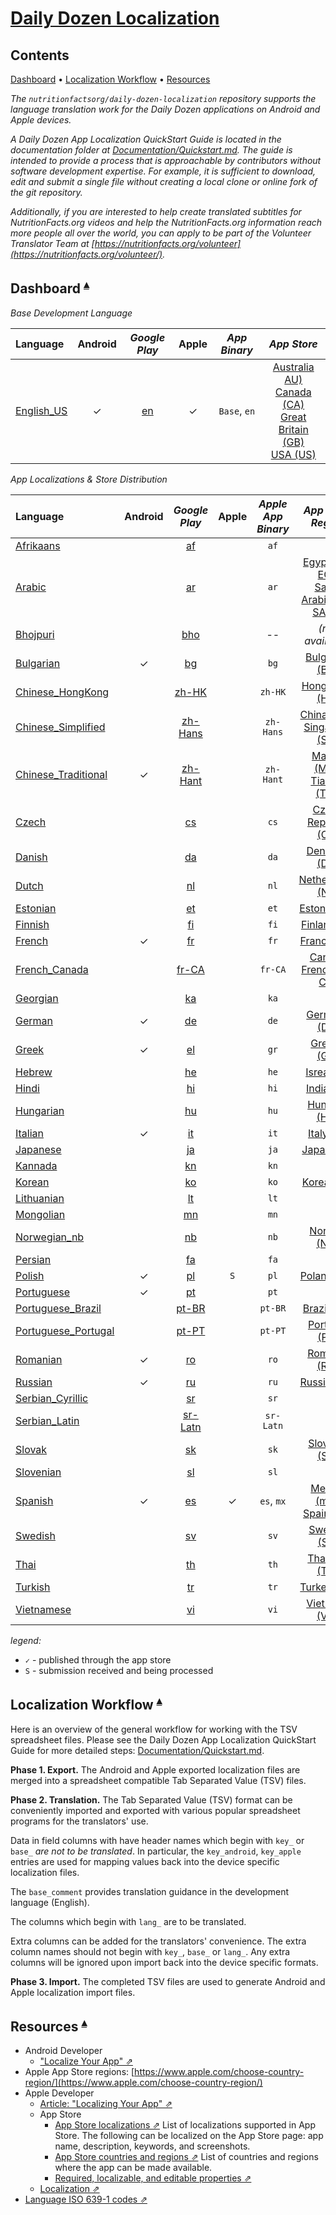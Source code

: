 # [Daily Dozen Localization](https://github.com/nutritionfactsorg/daily-dozen-localization)

## Contents <a id="contents"></a>
[Dashboard](#dashboard-) •
[Localization Workflow](#localization-workflow-) •
[Resources](#resources-)

<!-- [File Name Convention](#file-name-convention-) • -->

_The `nutritionfactsorg/daily-dozen-localization` repository supports the language translation work for the Daily Dozen applications on Android and Apple devices._

_A Daily Dozen App Localization QuickStart Guide is located in the documentation folder at [Documentation/Quickstart.md](https://github.com/nutritionfactsorg/daily-dozen-localization/blob/master/Documentation/Quickstart.md). The guide is intended to provide a process that is approachable by contributors without software development expertise. For example, it is sufficient to download, edit and submit a single file without creating a local clone or online fork of the git repository._

_Additionally, if you are interested to help create translated subtitles for NutritionFacts.org videos and help the NutritionFacts.org information reach more people all over the world, you can apply to be part of the Volunteer Translator Team at [https://nutritionfacts.org/volunteer](https://nutritionfacts.org/volunteer/)._

## Dashboard <a id="dashboard-"></a><sup>[▴](#contents)</sup>

_Base Development Language_

| Language | Android | _Google Play_ | Apple | _App Binary_ | _App Store_ |
|:------------|:---:|:---------:|:---:|:---------:|:-------------:|
| [English_US][locale-en] | ✓  | [en][droid-en] | ✓ | `Base`, `en` | [Australia AU)][apple-en-au]<br>[Canada (CA)][apple-en-ca]<br>[Great Britain (GB)][apple-en-gb]<br>[USA (US)][apple-en-us] |

[locale-en]:Languages/English_US
[droid-en]:https://play.google.com/store/apps/details?id=org.nutritionfacts.dailydozen&hl=en
[apple-en-ca]:https://apps.apple.com/ca/app/dr-gregers-daily-dozen/id1060700802
[apple-en-us]:https://apps.apple.com/us/app/dr-gregers-daily-dozen/id1060700802
[apple-en-au]:https://apps.apple.com/au/app/dr-gregers-daily-dozen/id1060700802
[apple-en-gb]:https://apps.apple.com/gb/app/dr-gregers-daily-dozen/id1060700802

_App Localizations & Store Distribution_

| Language | Android | _Google Play_ | Apple | _Apple<br>App Binary_ | _App Store<br>Region_ |
|:------|:---:|:-----:|:-----:|:------:|:-------------:|
| [Afrikaans][locale-af]   |   | [af][droid-af]   |   | `af` | <!-- [Namibia (NA)][apple-af-NA]@en,<br>[South Africa (ZA)][apple-af-ZA]@en --> |
| [Arabic][locale-ar]      |   | [ar][droid-ar]   |   | `ar` | [Egypt (ar-EG)][apple-ar-EG],<br>[Saudi Arabia (ar-SA)][apple-ar-SA], ... |
| [Bhojpuri][locale-bho]   |   | [bho][droid-bho] |   |  --  | _(not available)_ |
| [Bulgarian][locale-bg]   | ✓ | [bg][droid-bg]   |   | `bg` | [Bulgarian (BG)][apple-bg]
| [Chinese_HongKong][locale-zh-HK]      |   | [zh-HK][droid-zh-HK]     |   | `zh-HK`   | [Hong Kong (HK)][apple-zh-HK]
| [Chinese_Simplified][locale-zh-Hans]  |   | [zh-Hans][droid-zh-Hans] |   | `zh-Hans` | [China (CN)][apple-zh-Hans],<br>[Singapore (SG)][apple-zh-Hans-SG]
| [Chinese_Traditional][locale-zh-Hant] | ✓ | [zh-Hant][droid-zh-Hant] |   | `zh-Hant` | [Macau (MO)][apple-zh-Hant-MO],<br>[Tiawan (TW)][apple-zh-Hant]
| [Czech][locale-cs]       |   | [cs][droid-cs] |   | `cs` | [Czech Republic (CZ)][apple-cs]
| [Danish][locale-da]      |   | [da][droid-da] |   | `da` | [Denmark (DK)][apple-da]
| [Dutch][locale-nl]       |   | [nl][droid-nl] |   | `nl` | [Netherlands (NL)][apple-nl]
| [Estonian][locale-et]    |   | [et][droid-et] |   | `et` | [Estonia (EE)][apple-et]
| [Finnish][locale-fi]     |   | [fi][droid-fi] |   | `fi` | [Finland (FI)][apple-fi]
| [French][locale-fr]      | ✓ | [fr][droid-fr] |  | `fr` | [France (FR)][apple-fr] |
| [French_Canada][locale-fr-CA] |   | [fr-CA][droid-fr-CA] |   | `fr-CA` | [Canada French (fr-CA)][apple-fr-ca]
| [Georgian][locale-ka]     |   | [ka][droid-ka] |   | `ka` |
| [German][locale-de]       | ✓ | [de][droid-de] |   | `de` | [Germany (DE)][apple-de]
| [Greek][locale-el]        | ✓ | [el][droid-el] |   | `gr` | [Greece (GR)][apple-el-gr]
| [Hebrew][locale-he]       |   | [he][droid-he] |   | `he` | [Isreal (IL)][apple-he-il]
| [Hindi][locale-hi]        |   | [hi][droid-hi] |   | `hi` | [India (IN)][apple-hi-in]
| [Hungarian][locale-hu]    |   | [hu][droid-hu] |   | `hu` | [Hungary (HU)][apple-hu]
| [Italian][locale-it]      | ✓ | [it][droid-it] |   | `it` | [Italy (IT)][apple-it]
| [Japanese][locale-ja]     |   | [ja][droid-ja] |   | `ja` | [Japan (JP)][apple-ja-jp]
| [Kannada][locale-kn]      |   | [kn][droid-kn] |   | `kn` |
| [Korean][locale-ko]       |   | [ko][droid-ko] |   | `ko` | [Korea (KR)][apple-ko-kr]
| [Lithuanian][locale-lt]   |   | [lt][droid-lt] |   | `lt` |
| [Mongolian][locale-mn]    |   | [mn][droid-mn] |   | `mn` |
| [Norwegian_nb][locale-nb] |   | [nb][droid-nb] |   | `nb` | [Norway (NO)][apple-nb-no]
| [Persian][locale-fa]      |   | [fa][droid-fa] |   | `fa` | 
| [Polish][locale-pl]       | ✓ | [pl][droid-pl] | `S` | `pl` | [Poland (PL)][apple-pl]
| [Portuguese][locale-pt]   | ✓ | [pt][droid-pt] |   | `pt` |
| [Portuguese_Brazil][locale-pt-BR]   |   | [pt-BR][droid-pt-BR] |   | `pt-BR` | [Brazil (BR)][apple-pt-BR]
| [Portuguese_Portugal][locale-pt-PT] |   | [pt-PT][droid-pt-PT] |   | `pt-PT` | [Portugal (PT)][apple-pt]
| [Romanian][locale-ro]     | ✓ | [ro][droid-ro] |   | `ro` | [Romania (RO)][apple-ro]
| [Russian][locale-ru]      | ✓ | [ru][droid-ru] |   | `ru` | [Russia (RU)][apple-ru]
| [Serbian_Cyrillic][locale-sr]   |   | [sr][droid-sr] |   | `sr` |
| [Serbian_Latin][locale-sr-Latn] |   | [sr-Latn][droid-sr-Latn] |   | `sr-Latn` |
| [Slovak][locale-sk]       |   | [sk][droid-sk] |   | `sk` | [Slovakia (SK)][apple-sk]
| [Slovenian][locale-sl]    |   | [sl][droid-sl] |   | `sl` |
| [Spanish][locale-es]      | ✓ | [es][droid-es] | ✓ | `es`, `mx` | [Mexico (mx)][apple-es-mx],<br>[Spain (ES)][apple-es-es]
| [Swedish][locale-sv]      |   | [sv][droid-sv] |   | `sv` | [Sweden (SE)][apple-sv-se]
| [Thai][locale-th]         |   | [th][droid-th] |   | `th` | [Thailand (TH)][apple-th]
| [Turkish][locale-tr]      |   | [tr][droid-tr] |   | `tr` | [Turkey (TR)][apple-tr]
| [Vietnamese][locale-vi]   |   | [vi][droid-vi] |   | `vi` | [Viet Nam (VN)][apple-vi-vn]

_legend:_

* `✓` - published through the app store
* `S` - submission received and being processed

<!-- Afrikaans: Namibia (af-NA), South Africa (af-ZA) -->
[locale-af]:Languages/Afrikaans
[droid-af]:https://play.google.com/store/apps/details?id=org.nutritionfacts.dailydozen&hl=af
[apple-af-NA]:https://apps.apple.com/na/app/dr-gregers-daily-dozen/id1060700802?l=af
[apple-af-ZA]:https://apps.apple.com/za/app/dr-gregers-daily-dozen/id1060700802?l=af

<!-- Arabic:  -->
[locale-ar]:Languages/Arabic
[droid-ar]:https://play.google.com/store/apps/details?id=org.nutritionfacts.dailydozen&hl=ar
[apple-ar-EG]:https://apps.apple.com/eg/app/dr-gregers-daily-dozen/id1060700802?l=ar
[apple-ar-SA]:https://apps.apple.com/sa/app/dr-gregers-daily-dozen/id1060700802?l=ar

<!-- Bhojpuri -->
[locale-bho]:Languages/Bhojpuri
[droid-bho]:https://play.google.com/store/apps/details?id=org.nutritionfacts.dailydozen&hl=bho
[apple-bho]:https://apps.apple.com/in/app/dr-gregers-daily-dozen/id1060700802?l=bho

<!-- Bulgarian: -->
[locale-bg]:Languages/Bulgarian
[droid-bg]:https://play.google.com/store/apps/details?id=org.nutritionfacts.dailydozen&hl=bg
[apple-bg]:https://apps.apple.com/bg/app/dr-gregers-daily-dozen/id1060700802

<!-- Chinese_HongKong -->
[locale-zh-HK]:Languages/Chinese_HongKong
[droid-zh-HK]:https://play.google.com/store/apps/details?id=org.nutritionfacts.dailydozen&hl=zh-HK
[apple-zh-HK]:https://apps.apple.com/hk/app/dr-gregers-daily-dozen/id1060700802

<!-- Chinese_Simplified -->
[locale-zh-Hans]:Languages/Chinese_Simplified
[droid-zh-Hans]:https://play.google.com/store/apps/details?id=org.nutritionfacts.dailydozen&hl=zh-Hans
[apple-zh-Hans]:https://apps.apple.com/cn/app/dr-gregers-daily-dozen/id1060700802
[apple-zh-Hans-SG]:https://apps.apple.com/sg/app/dr-gregers-daily-dozen/id1060700802?l=zh

<!-- Chinese_Traditional -->
[locale-zh-Hant]:Languages/Chinese_Traditional
[droid-zh-Hant]:https://play.google.com/store/apps/details?id=org.nutritionfacts.dailydozen&hl=zh-Hant
[apple-zh-Hant]:https://apps.apple.com/tw/app/dr-gregers-daily-dozen/id1060700802
[apple-zh-Hant-MO]:https://apps.apple.com/mo/app/dr-gregers-daily-dozen/id1060700802

<!-- Czech -->
[locale-cs]:Languages/Czech
[droid-cs]:https://play.google.com/store/apps/details?id=org.nutritionfacts.dailydozen&hl=cs
[apple-cs]:https://apps.apple.com/cz/app/dr-gregers-daily-dozen/id1060700802?l=cs

<!-- Danish -->
[locale-da]:Languages/Danish
[droid-da]:https://play.google.com/store/apps/details?id=org.nutritionfacts.dailydozen&hl=da
[apple-da]:https://apps.apple.com/dk/app/dr-gregers-daily-dozen/id1060700802?l=da

<!-- Dutch -->
[locale-nl]:Languages/Dutch
[droid-nl]:https://play.google.com/store/apps/details?id=org.nutritionfacts.dailydozen&hl=nl
[apple-nl]:https://apps.apple.com/nl/app/dr-gregers-daily-dozen/id1060700802?l=nl

<!-- English_GreatBritain -->
[droid-en-GB]:https://play.google.com/store/apps/details?id=org.nutritionfacts.dailydozen&hl=en-rGB

<!-- Estonian -->
[locale-et]:Languages/Estonian
[droid-et]:https://play.google.com/store/apps/details?id=org.nutritionfacts.dailydozen&hl=et
[apple-et]:https://apps.apple.com/ee/app/dr-gregers-daily-dozen/id1060700802?l=et

<!-- Finnish -->
[locale-fi]:Languages/Finnish
[droid-fi]:https://play.google.com/store/apps/details?id=org.nutritionfacts.dailydozen&hl=fi
[apple-fi]:https://apps.apple.com/fi/app/dr-gregers-daily-dozen/id1060700802?l=fi

<!-- French: -->
[locale-fr]:Languages/French
[droid-fr]:https://play.google.com/store/apps/details?id=org.nutritionfacts.dailydozen&hl=fr
[apple-fr]:https://apps.apple.com/fr/app/dr-gregers-daily-dozen/id1060700802

<!-- French_Canada -->
[locale-fr-CA]:Languages/French_Canada
[droid-fr-CA]:https://play.google.com/store/apps/details?id=org.nutritionfacts.dailydozen&hl=fr-CA
[apple-fr-CA]:https://apps.apple.com/ca/app/dr-gregers-daily-dozen/id1060700802?l=fr

<!-- Georgian -->
[locale-ka]:Languages/Georgian
[droid-ka]:https://play.google.com/store/apps/details?id=org.nutritionfacts.dailydozen&hl=ka
[apple-ka]:https://apps.apple.com/ge/app/dr-gregers-daily-dozen/id1060700802

<!-- German -->
[locale-de]:Languages/German
[droid-de]:https://play.google.com/store/apps/details?id=org.nutritionfacts.dailydozen&hl=de
[apple-de]:https://apps.apple.com/de/app/dr-gregers-daily-dozen/id1060700802

<!-- Greek -->
[locale-el]:Languages/Greek
[droid-el]:https://play.google.com/store/apps/details?id=org.nutritionfacts.dailydozen&hl=el
[apple-el-gr]:https://apps.apple.com/gr/app/dr-gregers-daily-dozen/id1060700802?l=el

<!-- Hebrew -->
[locale-he]:Languages/Hebrew
[droid-he]:https://play.google.com/store/apps/details?id=org.nutritionfacts.dailydozen&hl=he
[apple-he-il]:https://apps.apple.com/il/app/dr-gregers-daily-dozen/id1060700802?l=he

<!-- Hindi -->
[locale-hi]:Languages/Hindi
[droid-hi]:https://play.google.com/store/apps/details?id=org.nutritionfacts.dailydozen&hl=hi
[apple-hi-in]:https://apps.apple.com/in/app/dr-gregers-daily-dozen/id1060700802?l=hi

<!-- Hungarian -->
[locale-hu]:Languages/Hungarian
[droid-hu]:https://play.google.com/store/apps/details?id=org.nutritionfacts.dailydozen&hl=hu
[apple-hu]:https://apps.apple.com/hu/app/dr-gregers-daily-dozen/id1060700802?l=hu

<!-- Italian -->
[locale-it]:Languages/Italian
[droid-it]:https://play.google.com/store/apps/details?id=org.nutritionfacts.dailydozen&hl=it
[apple-it]:https://apps.apple.com/it/app/dr-gregers-daily-dozen/id1060700802

<!-- Japanese -->
[locale-ja]:Languages/Japanese
[droid-ja]:https://play.google.com/store/apps/details?id=org.nutritionfacts.dailydozen&hl=ja
[apple-ja-jp]:https://apps.apple.com/jp/app/dr-gregers-daily-dozen/id1060700802

<!-- Kannada -->
[locale-kn]:Languages/Kannada
[droid-kn]:https://play.google.com/store/apps/details?id=org.nutritionfacts.dailydozen&hl=kn

<!-- Korean -->
[locale-ko]:Languages/Korean
[droid-ko]:https://play.google.com/store/apps/details?id=org.nutritionfacts.dailydozen&hl=ko
[apple-ko-kr]:https://apps.apple.com/kr/app/dr-gregers-daily-dozen/id1060700802

<!-- Lithuanian -->
[locale-lt]:Languages/Lithuanian
[droid-lt]:https://play.google.com/store/apps/details?id=org.nutritionfacts.dailydozen&hl=lt

<!-- Mongolian -->
[locale-mn]:Languages/Mongolian
[droid-mn]:https://play.google.com/store/apps/details?id=org.nutritionfacts.dailydozen&hl=mn

<!-- Norwegian_nb -->
[locale-nb]:Languages/Norwegian_nb
[droid-nb]:https://play.google.com/store/apps/details?id=org.nutritionfacts.dailydozen&hl=nb
[apple-nb-no]:https://apps.apple.com/no/app/dr-gregers-daily-dozen/id1060700802?l=nb

<!-- Persian -->
[locale-fa]:Languages/Persian
[droid-fa]:https://play.google.com/store/apps/details?id=org.nutritionfacts.dailydozen&hl=fa
[apple-fa-ir]:https://apps.apple.com/ir/app/dr-gregers-daily-dozen/id1060700802

<!-- Polish -->
[locale-pl]:Languages/Polish
[droid-pl]:https://play.google.com/store/apps/details?id=org.nutritionfacts.dailydozen&hl=pl
[apple-pl]:https://apps.apple.com/pl/app/dr-gregers-daily-dozen/id1060700802?l=pl

<!-- Portuguese -->
[locale-pt]:Languages/Portuguese
[droid-pt]:https://play.google.com/store/apps/details?id=org.nutritionfacts.dailydozen&hl=pt
[apple-pt]:https://apps.apple.com/pt/app/dr-gregers-daily-dozen/id1060700802
[apple-pt]:https://apps.apple.com/pt/app/dr-gregers-daily-dozen/id1060700802

<!-- Portuguese_Brazil -->
[locale-pt-BR]:Languages/Portuguese_Brazil
[droid-pt-BR]:https://play.google.com/store/apps/details?id=org.nutritionfacts.dailydozen&hl=pt-BR
[apple-pt-BR]:https://apps.apple.com/br/app/dr-gregers-daily-dozen/id1060700802

<!-- Portuguese_Portugal -->
[locale-pt-PT]:Languages/Portuguese_Portugal
[droid-pt-PT]:https://play.google.com/store/apps/details?id=org.nutritionfacts.dailydozen&hl=pt-PT
[apple-pt-PT]:https://apps.apple.com/pt/app/dr-gregers-daily-dozen/id1060700802

<!-- Romanian -->
[locale-ro]:Languages/Romanian
[droid-ro]:https://play.google.com/store/apps/details?id=org.nutritionfacts.dailydozen&hl=ro
[apple-ro]:https://apps.apple.com/ro/app/dr-gregers-daily-dozen/id1060700802?l=ro

<!-- Russian -->
[locale-ru]:Languages/Russian
[droid-ru]:https://play.google.com/store/apps/details?id=org.nutritionfacts.dailydozen&hl=ru
[apple-ru]:https://apps.apple.com/ru/app/dr-gregers-daily-dozen/id1060700802

<!-- Serbian_Cyrillic -->
[locale-sr]:Languages/Serbian_Cyrillic
[droid-sr]:https://play.google.com/store/apps/details?id=org.nutritionfacts.dailydozen&hl=sr

<!-- Serbian_Latin -->
[locale-sr-Latn]:Languages/Serbian_Latin
[droid-sr-Latn]:https://play.google.com/store/apps/details?id=org.nutritionfacts.dailydozen&hl=sr-Latn

<!-- Slovak -->
[locale-sk]:Languages/Slovak
[droid-sk]:https://play.google.com/store/apps/details?id=org.nutritionfacts.dailydozen&hl=sk
[apple-sk]:https://apps.apple.com/sk/app/dr-gregers-daily-dozen/id1060700802?l=sk

<!-- Slovenian (aka Slovene) -->
[locale-sl]:Languages/Slovenian
[droid-sl]:https://play.google.com/store/apps/details?id=org.nutritionfacts.dailydozen&hl=sl

<!-- Spanish -->
[locale-es]:Languages/Spanish
[droid-es]:https://play.google.com/store/apps/details?id=org.nutritionfacts.dailydozen&hl=es
[apple-es-mx]:https://apps.apple.com/mx/app/dr-gregers-daily-dozen/id1060700802
[apple-es-es]:https://apps.apple.com/es/app/dr-gregers-daily-dozen/id1060700802

<!-- Swedish -->
[locale-sv]:Languages/Swedish
[droid-sv]:https://play.google.com/store/apps/details?id=org.nutritionfacts.dailydozen&hl=sv
[apple-sv-se]:https://apps.apple.com/se/app/dr-gregers-daily-dozen/id1060700802?l=sv

<!-- Thai -->
[locale-th]:Languages/Thai
[droid-th]:https://play.google.com/store/apps/details?id=org.nutritionfacts.dailydozen&hl=th
[apple-th]:https://apps.apple.com/th/app/dr-gregers-daily-dozen/id1060700802?l=th

<!-- Turkish -->
[locale-tr]:Languages/Turkish
[droid-tr]:https://play.google.com/store/apps/details?id=org.nutritionfacts.dailydozen&hl=tr
[apple-tr]:https://apps.apple.com/tr/app/dr-gregers-daily-dozen/id1060700802?l=tr

<!-- Vietnamese -->
[locale-vi]:Languages/Vietnamese
[droid-vi]:https://play.google.com/store/apps/details?id=org.nutritionfacts.dailydozen&hl=vi
[apple-vi-vn]:https://apps.apple.com/vn/app/dr-gregers-daily-dozen/id1060700802?l=vi

## Localization Workflow <a id="localization-workflow-"></a><sup>[▴](#contents)</sup>

Here is an overview of the general workflow for working with the TSV spreadsheet files. Please see the Daily Dozen App Localization QuickStart Guide for more detailed steps: [Documentation/Quickstart.md](https://github.com/nutritionfactsorg/daily-dozen-localization/blob/master/Documentation/Quickstart.md).

**Phase 1. Export.** The Android and Apple exported localization files are merged into a spreadsheet compatible Tab Separated Value (TSV) files.

**Phase 2. Translation.** The Tab Separated Value (TSV) format can be conveniently imported and exported with various popular spreadsheet programs for the translators' use.

Data in field columns with have header names which begin with `key_` or `base_` _are not to be translated_. In particular, the `key_android`, `key_apple` entries are used for mapping values back into the device specific localization files.

The `base_comment` provides translation guidance in the development language (English). 

The columns which begin with `lang_` are to be translated.

Extra columns can be added for the translators' convenience. The extra column names should not begin with `key_`, `base_` or `lang_`. Any extra columns will be ignored upon import back into the device specific formats.

**Phase 3. Import.** The completed TSV files are used to generate Android and Apple localization import files.

<!--
## File Name Convention <a id="file-name-convention-"></a><sup>[▴](#contents)</sup>
 
Since the TSV files may be manually distributed for processed by humans, a `language-datestamp-tag-poc.tsv` file name convention can be used to help keep track of which file is which.

* `language`: language code. For example, `en`, `es`, `en_rGB`.
* `datestamp`: Date and time based on either of the following formats.
     * yyyyMMdd: 20200413 (year, month, day)
     * yyyyMMdd_HHmm:  20200413_1327 (year, month, day, 0-24 hours, minutes)
* `tag`: Use to provide some at-a-glance status. For example:
    * `export`, `ExportToTranslate`
    * `wip`, `WorkInProgress`
    * `import`, `ReadyToImport` 
* `poc`: individual point of contact, if applicable
    * GitHub id
    * initials

_File Name Examples_

* `de-20200219_1600-ExportToTranslate.tsv` A file computer generated file to be translated.
* `en_rGB-20200219-wip-ABC.tsv` A file which has been partially translated by person ABC. Perhaps, pending some review or feedback. 
* `ru-20200819-ReadyToImport-XYZ.tsv` A translation completed by person XYZ which is ready for automated import processing back to the device source code.
-->

## Resources <a id="resources-"></a><sup>[▴](#contents)</sup>

* Android Developer
    * ["Localize Your App" ⇗](https://developer.android.com/guide/topics/resources/localization)
* Apple App Store regions: [https://www.apple.com/choose-country-region/](https://www.apple.com/choose-country-region/)
* Apple Developer 
    * [Article: "Localizing Your App" ⇗](https://developer.apple.com/documentation/xcode/localizing_your_app)
    * App Store
        * [App Store localizations ⇗](https://help.apple.com/app-store-connect/#/dev656087953) List of localizations supported in App Store. The following can be localized on the App Store page: app name, description, keywords, and screenshots.
        * [App Store countries and regions ⇗](https://help.apple.com/app-store-connect/#/dev997f9cf7c) List of countries and regions where the app can be made available.
        * [Required, localizable, and editable properties ⇗](https://help.apple.com/app-store-connect/#/devfc3066644)
    * [Localization ⇗](https://developer.apple.com/localization/)
* [Language ISO 639-1 codes ⇗](https://en.wikipedia.org/wiki/List_of_ISO_639-1_codes)
